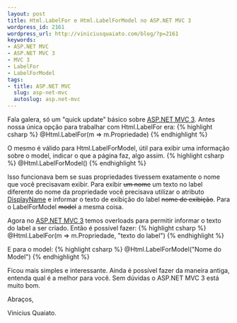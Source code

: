 ```yaml
---
layout: post
title: Html.LabelFor e Html.LabelForModel no ASP.NET MVC 3
wordpress_id: 2161
wordpress_url: http://viniciusquaiato.com/blog/?p=2161
keywords:
- ASP.NET MVC
- ASP.NET MVC 3
- MVC 3
- LabelFor
- LabelForModel
tags:
- title: ASP.NET MVC
  slug: asp-net-mvc
  autoslug: asp.net-mvc
---
```

Fala galera, só um "quick update" básico sobre [ASP.NET MVC 3](http://viniciusquaiato.com/blog/asp-net-mvc-3). Antes nossa única opção para trabalhar com Html.LabelFor era:
{% highlight csharp %}
@Html.LabelFor(m => m.Propriedade)
{% endhighlight %}

O mesmo é válido para Html.LabelForModel, útil para exibir uma informação sobre o model, indicar o que a página faz, algo assim.
{% highlight csharp %}
@Html.LabelForModel()
{% endhighlight %}

Isso funcionava bem se suas propriedades tivessem exatamente o nome que você precisavam exibir. Para exibir <del datetime="2010-11-19T10:34:57+00:00">um nome</del> um texto no label diferente do nome da propriedade você precisava utilizar o atributo [DisplayName](http://msdn.microsoft.com/pt-br/library/system.componentmodel.displaynameattribute.aspx) e informar o texto de exibição do label <del datetime="2010-11-19T10:34:57+00:00">nome de exibição</del>.
Para o LabelForModel <del datetime="2010-11-19T10:34:57+00:00">model</del> a mesma coisa.

Agora no [ASP.NET MVC 3](http://asp.net/mvc/mvc3) temos overloads para permitir informar o texto do label a ser criado. Então é possível fazer:
{% highlight csharp %}
@Html.LabelFor(m => m.Propriedade, "texto do label")
{% endhighlight %}

E para o model:
{% highlight csharp %}
@Html.LabelForModel("Nome do Model")
{% endhighlight %}

Ficou mais simples e interessante. Ainda é possível fazer da maneira antiga, entenda qual é a melhor para você. Sem dúvidas o ASP.NET MVC 3 está muito bom.

Abraços,

Vinicius Quaiato.

